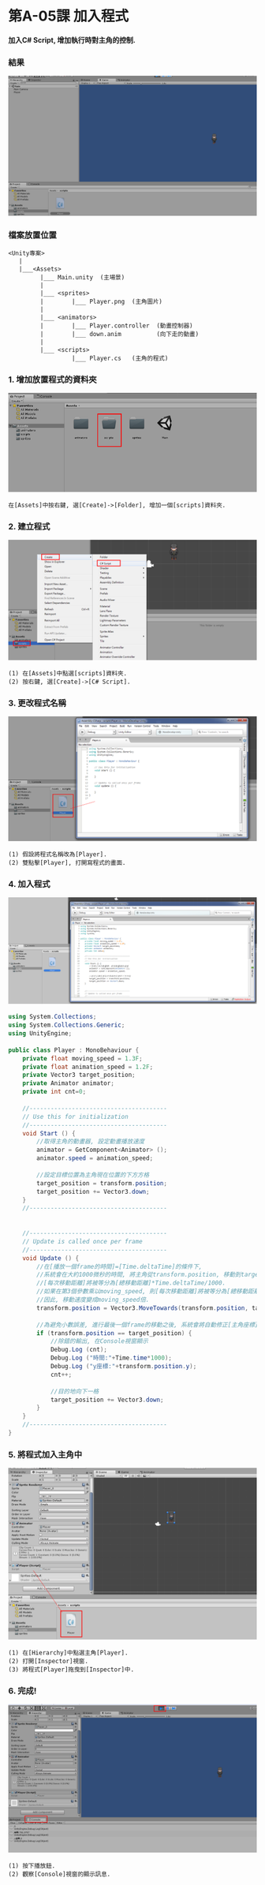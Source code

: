 # 第A-05課 加入程式

#### 加入C# Script, 增加執行時對主角的控制.


### 結果
![GitHub Logo](/screen/img05.png)


### 檔案放置位置
```
<Unity專案>
   |  
   |___<Assets>
         |___ Main.unity  (主場景)  
         |
         |___ <sprites>
         |        |___ Player.png  (主角圖片)   
         |        
         |___ <animators>
         |        |___ Player.controller  (動畫控制器)     
         |        |___ down.anim          (向下走的動畫)                 
         |        
         |___ <scripts>
                  |___ Player.cs   (主角的程式)                     
```


### 1. 增加放置程式的資料夾

![GitHub Logo](/screen/img05-01.png)

```
在[Assets]中按右鍵, 選[Create]->[Folder], 增加一個[scripts]資料夾.
```

### 2. 建立程式

![GitHub Logo](/screen/img05-02.png)

```
(1) 在[Assets]中點選[scripts]資料夾.
(2) 按右鍵, 選[Create]->[C# Script].
```


### 3. 更改程式名稱

![GitHub Logo](/screen/img05-03.png)

```
(1) 假設將程式名稱改為[Player].
(2) 雙點擊[Player], 打開寫程式的畫面.
```


### 4. 加入程式

![GitHub Logo](/screen/img05-04.png)

```c#
using System.Collections;
using System.Collections.Generic;
using UnityEngine;

public class Player : MonoBehaviour {
    private float moving_speed = 1.3F;
    private float animation_speed = 1.2F;
    private Vector3 target_position;
    private Animator animator;
    private int cnt=0;

    //---------------------------------------
    // Use this for initialization
    //---------------------------------------
    void Start () {
        //取得主角的動畫器, 設定動畫播放速度
        animator = GetComponent<Animator> ();
        animator.speed = animation_speed;

        //設定目標位置為主角現在位置的下方方格
        target_position = transform.position;
        target_position += Vector3.down;
    }
    //---------------------------------------
    

    //---------------------------------------
    // Update is called once per frame
    //---------------------------------------
    void Update () {				
        //在[播放一個frame的時間]=[Time.deltaTime]的條件下,    
        //系統會在大約1000微秒的時間, 將主角從transform.position, 移動到target_position.        
        //[每次移動距離]將被等分為[總移動距離]*Time.deltaTime/1000.
        //如果在第3個參數乘以moving_speed, 則[每次移動距離]將被等分為[總移動距離]*Time.deltaTime*moving_speed/1000.
        //因此, 移動速度變成moving_speed倍.
        transform.position = Vector3.MoveTowards(transform.position, target_position, Time.deltaTime * moving_speed);

        //為避免小數誤差, 進行最後一個frame的移動之後, 系統會將自動修正[主角座標]=[目的地座標].
        if (transform.position == target_position) {
            //除錯的輸出, 在Console視窗顯示
            Debug.Log (cnt);
            Debug.Log ("時間:"+Time.time*1000);
            Debug.Log ("y座標:"+transform.position.y);
            cnt++;

            //目的地向下一格
            target_position += Vector3.down;
        }
    }
    //---------------------------------------    
}
```


### 5. 將程式加入主角中 

![GitHub Logo](/screen/img05-05.png)

```
(1) 在[Hierarchy]中點選主角[Player].
(2) 打開[Inspector]視窗.
(3) 將程式[Player]拖曳到[Inspector]中.
```


### 6. 完成! 

![GitHub Logo](/screen/img05-06.png)

```
(1) 按下播放鈕.
(2) 觀察[Console]視窗的顯示訊息.
```
